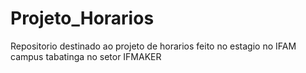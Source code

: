 # Projeto_Horarios
Repositorio destinado ao projeto de horarios feito no estagio no IFAM campus tabatinga no setor IFMAKER
